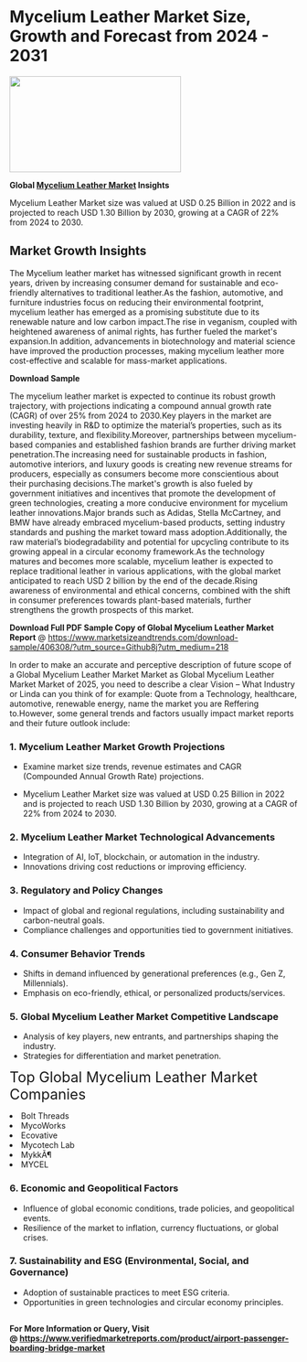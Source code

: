 <H1>Mycelium Leather Market Size, Growth and Forecast from 2024 - 2031</H1><img class="aligncenter size-medium wp-image-584254" src="https://thirdeyenews.in/wp-content/uploads/2024/09/Global-Market-Research-300x168.jpeg" alt="" width="300" height="168" /><p><strong>Global&nbsp;<a href="https://www.marketsizeandtrends.com/download-sample/406308/?utm_source=Github8j?utm_medium=218">Mycelium Leather Market</a> Insights</strong></p><p>Mycelium Leather Market size was valued at USD 0.25 Billion in 2022 and is projected to reach USD 1.30 Billion by 2030, growing at a CAGR of 22% from 2024 to 2030.</p><p><h2>Market Growth Insights</h2> <p>The Mycelium leather market has witnessed significant growth in recent years, driven by increasing consumer demand for sustainable and eco-friendly alternatives to traditional leather.As the fashion, automotive, and furniture industries focus on reducing their environmental footprint, mycelium leather has emerged as a promising substitute due to its renewable nature and low carbon impact.The rise in veganism, coupled with heightened awareness of animal rights, has further fueled the market's expansion.In addition, advancements in biotechnology and material science have improved the production processes, making mycelium leather more cost-effective and scalable for mass-market applications.</p> <p><strong>Download Sample</strong></p> <p>The mycelium leather market is expected to continue its robust growth trajectory, with projections indicating a compound annual growth rate (CAGR) of over 25% from 2024 to 2030.Key players in the market are investing heavily in R&D to optimize the material’s properties, such as its durability, texture, and flexibility.Moreover, partnerships between mycelium-based companies and established fashion brands are further driving market penetration.The increasing need for sustainable products in fashion, automotive interiors, and luxury goods is creating new revenue streams for producers, especially as consumers become more conscientious about their purchasing decisions.The market's growth is also fueled by government initiatives and incentives that promote the development of green technologies, creating a more conducive environment for mycelium leather innovations.Major brands such as Adidas, Stella McCartney, and BMW have already embraced mycelium-based products, setting industry standards and pushing the market toward mass adoption.Additionally, the raw material’s biodegradability and potential for upcycling contribute to its growing appeal in a circular economy framework.As the technology matures and becomes more scalable, mycelium leather is expected to replace traditional leather in various applications, with the global market anticipated to reach USD 2 billion by the end of the decade.Rising awareness of environmental and ethical concerns, combined with the shift in consumer preferences towards plant-based materials, further strengthens the growth prospects of this market.<p><span class=""><strong>Download Full PDF Sample Copy of Global Mycelium Leather Market Report</strong> @ <a href="https://www.marketsizeandtrends.com/download-sample/406308/?utm_source=Github8j?utm_medium=218" target="_blank">https://www.marketsizeandtrends.com/download-sample/406308/?utm_source=Github8j?utm_medium=218</a></span></p><p>In order to make an accurate and perceptive description of future scope of a Global&nbsp;Mycelium Leather Market Market as Global&nbsp;Mycelium Leather Market Market of 2025, you need to describe a clear Vision &ndash; What Industry or Linda can you think of for example: Quote from a Technology, healthcare, automotive, renewable energy, name the market you are Reffering to.However, some general trends and factors usually impact market reports and their future outlook include:</p><h3>1.&nbsp;<strong>Mycelium Leather Market Growth Projections</strong></h3><ul><li>Examine market size trends, revenue estimates and CAGR (Compounded Annual Growth Rate) projections.</li><li><p>Mycelium Leather Market size was valued at USD 0.25 Billion in 2022 and is projected to reach USD 1.30 Billion by 2030, growing at a CAGR of 22% from 2024 to 2030.</p></li></ul><h3>2.&nbsp;<strong>Mycelium Leather Market Technological Advancements</strong></h3><ul><li>Integration of AI, IoT, blockchain, or automation in the industry.</li><li>Innovations driving cost reductions or improving efficiency.</li></ul><h3>3.&nbsp;<strong>Regulatory and Policy Changes</strong></h3><ul><li>Impact of global and regional regulations, including sustainability and carbon-neutral goals.</li><li>Compliance challenges and opportunities tied to government initiatives.</li></ul><h3>4.&nbsp;<strong>Consumer Behavior Trends</strong></h3><ul><li>Shifts in demand influenced by generational preferences (e.g., Gen Z, Millennials).</li><li>Emphasis on eco-friendly, ethical, or personalized products/services.</li></ul><h3>5.&nbsp;<strong>Global Mycelium Leather Market Competitive Landscape</strong></h3><ul><li>Analysis of key players, new entrants, and partnerships shaping the industry.</li><li>Strategies for differentiation and market penetration.</li></ul><p data-pm-slice="1 1 []"><span style="color: inherit; font-family: inherit; font-size: 25px;">Top Global Mycelium Leather Market Companies</span></p><div class="" data-test-id=""><p><li>Bolt Threads</li><li> MycoWorks</li><li> Ecovative</li><li> Mycotech Lab</li><li> MykkÃ¶</li><li> MYCEL</li></p></div><h3>6.&nbsp;<strong>Economic and Geopolitical Factors</strong></h3><ul><li>Influence of global economic conditions, trade policies, and geopolitical events.</li><li>Resilience of the market to inflation, currency fluctuations, or global crises.</li></ul><h3>7.&nbsp;<strong>Sustainability and ESG (Environmental, Social, and Governance)</strong></h3><ul><li>Adoption of sustainable practices to meet ESG criteria.</li><li>Opportunities in green technologies and circular economy principles.</li></ul><h2><strong style="font-size: 14px;">For More Information or Query, Visit @&nbsp;</strong><a style="background-color: #ffffff; font-size: 14px;" href="https://www.marketsizeandtrends.com/report/mycelium-leather-market/" target="_blank">https://www.verifiedmarketreports.com/product/airport-passenger-boarding-bridge-market</a></h2>